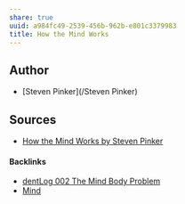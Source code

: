 ```yaml
---
share: true
uuid: a984fc49-2539-456b-962b-e801c3379983
title: How the Mind Works
---
```

## Author

* [Steven Pinker](/Steven Pinker)
## Sources

* [How the Mind Works by Steven Pinker](https://www.goodreads.com/book/show/835623.How_the_Mind_Works)


#### Backlinks

* [dentLog 002 The Mind Body Problem](/45313467-a885-44f2-b949-93151a303e79)
* [Mind](/0495f426-37dc-44c5-92fe-a494b814ecf9)